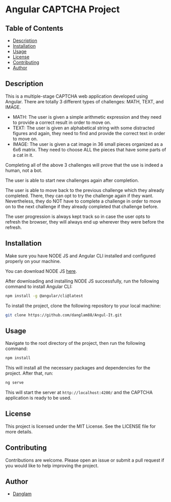 # Angular CAPTCHA Project

## Table of Contents

- [Description](#description)
- [Installation](#installation)
- [Usage](#usage)
- [License](#license)
- [Contributing](#contributing)
- [Author](#author)

## Description

This is a multiple-stage CAPTCHA web application developed using Angular. There are totally 3 different types of challenges: MATH, TEXT, and IMAGE.

- MATH: The user is given a simple arithmetic expression and they need to provide a correct result in order to move on.
- TEXT: The user is given an alphabetical string with some distracted figures and again, they need to find and provide the correct text in order to move on.
- IMAGE: The user is given a cat image in 36 small pieces organized as a 6x6 matrix. They need to choose ALL the pieces that have some parts of a cat in it.

Completing all of the above 3 challenges will prove that the use is indeed a human, not a bot.

The user is able to start new challenges again after completion.

The user is able to move back to the previous challenge which they already completed. There, they can opt to try the challenge again if they want. Nevertheless, they do NOT have to complete a challenge in order to move on to the next challenge if they already completed that challenge before.

The user progression is always kept track so in case the user opts to refresh the browser, they will always end up wherever they were before the refresh.

## Installation

Make sure you have NODE JS and Angular CLI installed and configured properly on your machine.

You can download NODE JS [here](https://nodejs.org/en).

After downloading and installing NODE JS successfully, run the following command to install Angular CLI:

```bash
npm install -g @angular/cli@latest
```

To install the project, clone the following repository to your local machine:

```bash
git clone https://github.com/danglam88/Angul-It.git
```

## Usage

Navigate to the root directory of the project, then run the following command:

```bash
npm install
```

This will install all the necessary packages and dependencies for the project. After that, run:

```bash
ng serve
```

This will start the server at `http://localhost:4200/` and the CAPTCHA application is ready to be used.

## License

This project is licensed under the MIT License. See the LICENSE file for more details.

## Contributing

Contributions are welcome. Please open an issue or submit a pull request if you would like to help improving the project.

## Author

- [Danglam](https://github.com/danglam88)
